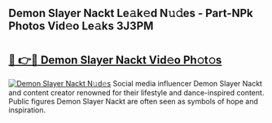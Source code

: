 ## Demon Slayer Nackt Le𝚊k𝚎d N𝚞𝚍es - Part-NPk Photos Vid𝚎o Le𝚊ks 3J3PM

# <h2><a href="http://fb3aiy.evod.top/?m=Demon+Slayer+Nackt">🔗 👉🔴 Demon Slayer Nackt Vid𝚎o Ph𝚘t𝚘s</a></h2>

[![Demon Slayer Nackt N𝚞d𝚎s](https://i.imgur.com/8V9OHl7.gif)](http://fb3aiy.evod.top/?m=Demon+Slayer+Nackt)
Social media influencer Demon Slayer Nackt and content creator renowned for their lifestyle and dance-inspired content. Public figures Demon Slayer Nackt are often seen as symbols of hope and inspiration. 
